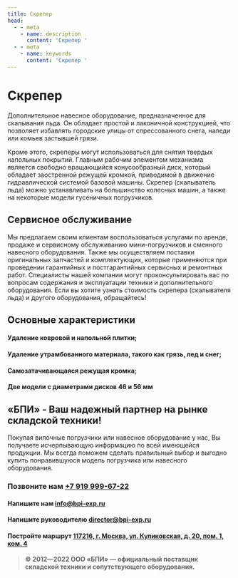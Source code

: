 ```yaml
---
title: Скрепер
head:
  - - meta
    - name: description
      content: 'Скрепер '
  - - meta
    - name: keywords 
      content: 'Скрепер '
---
```


# Скрепер

Дополнительное навесное оборудование, предназначенное для скалывания льда. Он обладает простой и лаконичной конструкцией, что позволяет избавлять городские улицы от спрессованного снега, наледи или комьев застывшей грязи.

Кроме этого, скреперы могут использоваться для снятия твердых напольных покрытий. Главным рабочим элементом механизма является свободно вращающийся конусообразный диск, который обладает заостренной режущей кромкой, приводимой в движение гидравлической системой базовой машины. Скрепер (скалыватель льда) можно устанавливать на большинство колесных машин, а также на некоторые модели гусеничных погрузчиков.

## Сервисное обслуживание

Мы предлагаем своим клиентам воспользоваться услугами по аренде, продаже и сервисному обслуживанию мини-погрузчиков и сменного навесного оборудования. Также мы осуществляем поставки оригинальных запчастей и комплектующих, которые применяются при проведении гарантийных и постгарантийных сервисных и ремонтных работ. Специалисты нашей компании могут проконсультировать вас по вопросам содержания и эксплуатации техники и дополнительного оборудования. Если вы хотите узнать стоимость скрепера (скалывателя льда) и другого оборудования, обращайтесь!

## Основные характеристики
#### Удаление ковровой и напольной плитки;
#### Удаление утрамбованного материала, такого как грязь, лед и снег;
#### Самозатачивающаяся режущая кромка;
#### Две модели с диаметрами дисков 46 и 56 мм





## «БПИ» - Ваш надежный партнер на рынке складской техники!

Покупая вилочные погрузчики или навесное оборудование у нас, Вы получаете исчерпывающую информацию по всей имеющейся продукции. Мы всегда поможем сделать правильный выбор и выгодно купить понравившуюся модель погрузчика или навесного оборудования.


### Позвоните нам <a href="tel:+79199996722">+7 919 999-67-22</a>

#### Напишите нам <a href="mailto:info@bpi-exp.ru">info@bpi-exp.ru</a>

#### Напишите руководителю <a href="mailto:director@bpi-exp.ru">director@bpi-exp.ru</a>

#### Постройте маршрут <a href="https://yandex.ru/maps/213/moscow/?from=api-maps&ll=37.560718%2C55.567506&mode=routes&origin=jsapi_2_1_79&rtext=~55.567988%2C37.560664&rtt=mt&ruri=~&z=19">117216, г. Москва, ул. Куликовская, д. 20, пом. 1, ком. 4</a>

> **© 2012—2022 ООО «БПИ» — официальный поставщик складской техники и сопутствующего оборудования.**
